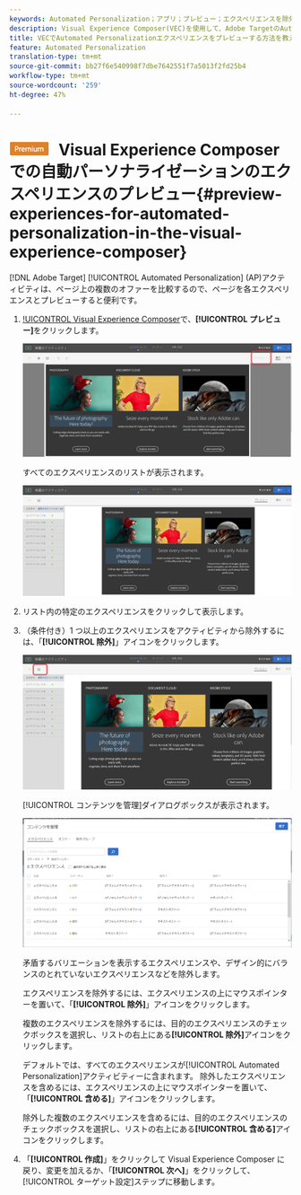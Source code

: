 ```yaml
---
keywords: Automated Personalization；アプリ；プレビュー；エクスペリエンスを除外；
description: Visual Experience Composer(VEC)を使用して、Adobe TargetのAutomated Personalization(AP)アクティビティで各エクスペリエンスをプレビューする方法を説明します。
title: VECでAutomated Personalizationエクスペリエンスをプレビューする方法を教えてください。
feature: Automated Personalization
translation-type: tm+mt
source-git-commit: bb27f6e540998f7dbe7642551f7a5013f2fd25b4
workflow-type: tm+mt
source-wordcount: '259'
ht-degree: 47%

---
```



# ![PREMIUM](/help/assets/premium.png) Visual Experience Composer での自動パーソナライゼーションのエクスペリエンスのプレビュー{#preview-experiences-for-automated-personalization-in-the-visual-experience-composer}

[!DNL Adobe Target] [!UICONTROL Automated Personalization] (AP)アクティビティは、ページ上の複数のオファーを比較するので、ページを各エクスペリエンスとプレビューすると便利です。

1. [!UICONTROL Visual Experience Composer](VEC)で、**[!UICONTROL プレビュー]**&#x200B;をクリックします。

   ![プレビューアイコン](/help/c-activities/t-automated-personalization/assets/preview.png)

   すべてのエクスペリエンスのリストが表示されます。

   ![エクスペリエンスをプレビュー](/help/c-activities/t-automated-personalization/assets/ap_preview-new.png)

1. リスト内の特定のエクスペリエンスをクリックして表示します。

1. （条件付き）1 つ以上のエクスペリエンスをアクティビティから除外するには、「**[!UICONTROL 除外]**」アイコンをクリックします。

   ![除外アイコン](/help/c-activities/t-automated-personalization/assets/ap_exclude-new.png)

   [!UICONTROL コンテンツを管理]ダイアログボックスが表示されます。

   ![コンテンツを管理ダイアログボックス](/help/c-activities/t-automated-personalization/assets/preview-exclude.png)

   矛盾するバリエーションを表示するエクスペリエンスや、デザイン的にバランスのとれていないエクスペリエンスなどを除外します。

   エクスペリエンスを除外するには、エクスペリエンスの上にマウスポインターを置いて、「**[!UICONTROL 除外]**」アイコンをクリックします。

   複数のエクスペリエンスを除外するには、目的のエクスペリエンスのチェックボックスを選択し、リストの右上にある&#x200B;**[!UICONTROL 除外]**&#x200B;アイコンをクリックします。

   デフォルトでは、すべてのエクスペリエンスが[!UICONTROL Automated Personalization]アクティビティーに含まれます。 除外したエクスペリエンスを含めるには、エクスペリエンスの上にマウスポインターを置いて、「**[!UICONTROL 含める]**」アイコンをクリックします。

   除外した複数のエクスペリエンスを含めるには、目的のエクスペリエンスのチェックボックスを選択し、リストの右上にある&#x200B;**[!UICONTROL 含める]**&#x200B;アイコンをクリックします。

1. 「**[!UICONTROL 作成]**」をクリックして Visual Experience Composer に戻り、変更を加えるか、「**[!UICONTROL 次へ]**」をクリックして、[!UICONTROL ターゲット設定]ステップに移動します。
